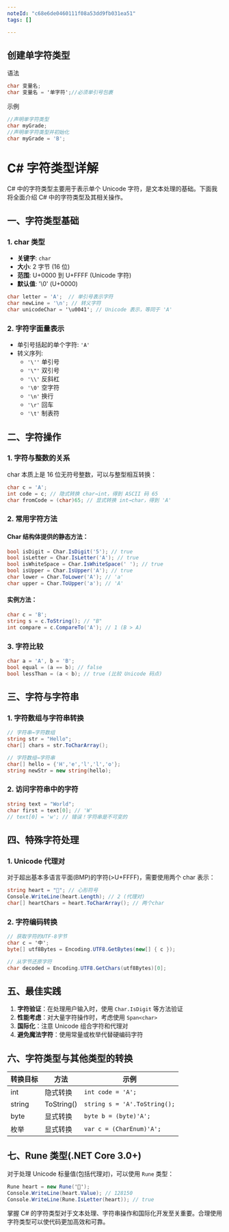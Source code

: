 ```yaml
---
noteId: "c68e6de0460111f08a53dd9fb031ea51"
tags: []

---
```




## 创建单字符类型
语法

```csharp
char 变量名;
char 变量名 = '单字符';//必须单引号包裹
```

示例
```csharp
//声明单字符类型
char myGrade;
//声明单字符类型并初始化
char myGrade = 'B';
```


# C# 字符类型详解

C# 中的字符类型主要用于表示单个 Unicode 字符，是文本处理的基础。下面我将全面介绍 C# 中的字符类型及其相关操作。

## 一、字符类型基础

### 1. char 类型
- **关键字**: `char`
- **大小**: 2 字节 (16 位)
- **范围**: U+0000 到 U+FFFF (Unicode 字符)
- **默认值**: '\0' (U+0000)

```csharp
char letter = 'A';  // 单引号表示字符
char newLine = '\n'; // 转义字符
char unicodeChar = '\u0041'; // Unicode 表示，等同于 'A'
```

### 2. 字符字面量表示
- 单引号括起的单个字符: `'A'`
- 转义序列:
  - `'\''` 单引号
  - `'\"'` 双引号
  - `'\\'` 反斜杠
  - `'\0'` 空字符
  - `'\n'` 换行
  - `'\r'` 回车
  - `'\t'` 制表符

## 二、字符操作

### 1. 字符与整数的关系
char 本质上是 16 位无符号整数，可以与整型相互转换：

```csharp
char c = 'A';
int code = c; // 隐式转换 char→int，得到 ASCII 码 65
char fromCode = (char)65; // 显式转换 int→char，得到 'A'
```

### 2. 常用字符方法
#### Char 结构体提供的静态方法：
```csharp
bool isDigit = Char.IsDigit('5'); // true
bool isLetter = Char.IsLetter('A'); // true
bool isWhiteSpace = Char.IsWhiteSpace(' '); // true
bool isUpper = Char.IsUpper('A'); // true
char lower = Char.ToLower('A'); // 'a'
char upper = Char.ToUpper('a'); // 'A'
```

#### 实例方法：
```csharp
char c = 'B';
string s = c.ToString(); // "B"
int compare = c.CompareTo('A'); // 1 (B > A)
```

### 3. 字符比较
```csharp
char a = 'A', b = 'B';
bool equal = (a == b); // false
bool lessThan = (a < b); // true (比较 Unicode 码点)
```

## 三、字符与字符串

### 1. 字符数组与字符串转换
```csharp
// 字符串→字符数组
string str = "Hello";
char[] chars = str.ToCharArray();

// 字符数组→字符串
char[] hello = {'H','e','l','l','o'};
string newStr = new string(hello);
```

### 2. 访问字符串中的字符
```csharp
string text = "World";
char first = text[0]; // 'W'
// text[0] = 'w'; // 错误！字符串是不可变的
```

## 四、特殊字符处理

### 1. Unicode 代理对
对于超出基本多语言平面(BMP)的字符(>U+FFFF)，需要使用两个 char 表示：

```csharp
string heart = "💖"; // 心形符号
Console.WriteLine(heart.Length); // 2 (代理对)
char[] heartChars = heart.ToCharArray(); // 两个char
```

### 2. 字符编码转换
```csharp
// 获取字符的UTF-8字节
char c = '中';
byte[] utf8Bytes = Encoding.UTF8.GetBytes(new[] { c });

// 从字节还原字符
char decoded = Encoding.UTF8.GetChars(utf8Bytes)[0];
```

## 五、最佳实践

1. **字符验证**：在处理用户输入时，使用 `Char.IsDigit` 等方法验证
2. **性能考虑**：对大量字符操作时，考虑使用 `Span<char>`
3. **国际化**：注意 Unicode 组合字符和代理对
4. **避免魔法字符**：使用常量或枚举代替硬编码字符

## 六、字符类型与其他类型的转换

| 转换目标 | 方法 | 示例 |
|---------|------|------|
| int | 隐式转换 | `int code = 'A';` |
| string | ToString() | `string s = 'A'.ToString();` |
| byte | 显式转换 | `byte b = (byte)'A';` |
| 枚举 | 显式转换 | `var c = (CharEnum)'A';` |

## 七、Rune 类型(.NET Core 3.0+)
对于处理 Unicode 标量值(包括代理对)，可以使用 `Rune` 类型：

```csharp
Rune heart = new Rune('💖');
Console.WriteLine(heart.Value); // 128150
Console.WriteLine(Rune.IsLetter(heart)); // true
```

掌握 C# 的字符类型对于文本处理、字符串操作和国际化开发至关重要。合理使用字符类型可以使代码更加高效和可靠。